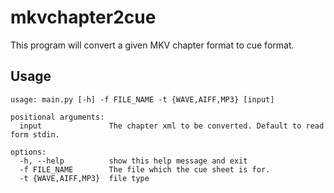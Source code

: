 # mkvchapter2cue

This program will convert a given MKV chapter format to cue format.

## Usage
```
usage: main.py [-h] -f FILE_NAME -t {WAVE,AIFF,MP3} [input]

positional arguments:
  input               The chapter xml to be converted. Default to read form stdin.

options:
  -h, --help          show this help message and exit
  -f FILE_NAME        The file which the cue sheet is for.
  -t {WAVE,AIFF,MP3}  file type
```

